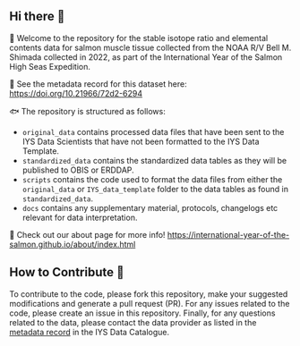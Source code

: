 ## Hi there 👋

🙋 Welcome to the repository for the stable isotope ratio and elemental contents data for salmon muscle tissue collected from the NOAA R/V Bell M. Shimada collected in 2022, as part of the International Year of the Salmon High Seas Expedition.

🤖 See the metadata record for this dataset here: https://doi.org/10.21966/72d2-6294

🐟 The repository is structured as follows: 
  * `original_data` contains processed data files that have been sent to the IYS Data Scientists that have not been formatted to the IYS Data Template.
  * `standardized_data` contains the standardized data tables as they will be published to OBIS or ERDDAP. 
  * `scripts` contains the code used to format the data files from either the `original_data` or `IYS_data_template` folder to the data tables as found in `standardized_data`.
  * `docs` contains any supplementary material, protocols, changelogs etc relevant for data interpretation.

🦐 Check out our about page for more info! https://international-year-of-the-salmon.github.io/about/index.html

## How to Contribute 🚢 

To contribute to the code, please fork this repository, make your suggested modifications and generate a pull request (PR). For any issues related to the code, please create an issue in this repository. Finally, for any questions related to the data, please contact the data provider as listed in the [metadata record](https://doi.org/10.21966/72d2-6294) in the IYS Data Catalogue.
